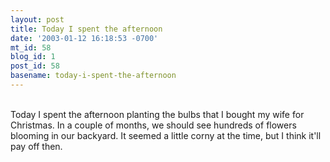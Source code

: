 ```yaml
---
layout: post
title: Today I spent the afternoon
date: '2003-01-12 16:18:53 -0700'
mt_id: 58
blog_id: 1
post_id: 58
basename: today-i-spent-the-afternoon
---
```

<br />Today I spent the afternoon planting the bulbs that I bought my wife for Christmas. In a couple of months, we should see hundreds of flowers blooming in our backyard. It seemed a little corny at the time, but I think it'll pay off then.<br /><br /><br />

